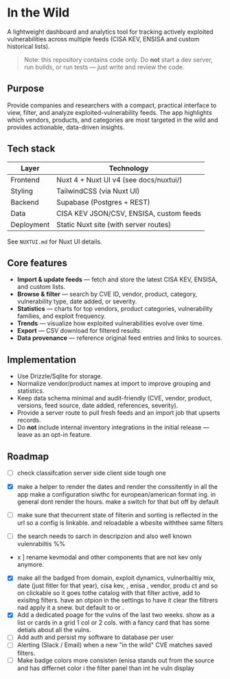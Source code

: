 # In the Wild

A lightweight dashboard and analytics tool for tracking actively exploited vulnerabilities across multiple feeds (CISA KEV, ENSISA and custom historical lists).

> Note: this repository contains code only. Do **not** start a dev server, run builds, or run tests — just write and review the code.


## Purpose

Provide companies and researchers with a compact, practical interface to view, filter, and analyze exploited-vulnerability feeds. The app highlights which vendors, products, and categories are most targeted in the wild and provides actionable, data-driven insights.

## Tech stack

| Layer     | Technology                                  |
|-----------|---------------------------------------------|
| Frontend  | Nuxt 4 + Nuxt UI v4 (see docs/nuxtui/)      |
| Styling   | TailwindCSS (via Nuxt UI)                   |
| Backend   | Supabase (Postgres + REST)                  |
| Data      | CISA KEV JSON/CSV, ENSISA, custom feeds     |
| Deployment| Static Nuxt site (with server routes)       |

See `NUXTUI.md` for Nuxt UI details.

## Core features

- **Import & update feeds** — fetch and store the latest CISA KEV, ENSISA, and custom lists.
- **Browse & filter** — search by CVE ID, vendor, product, category, vulnerability type, date added, or severity.
- **Statistics** — charts for top vendors, product categories, vulnerability families, and exploit frequency.
- **Trends** — visualize how exploited vulnerabilities evolve over time.
- **Export** — CSV download for filtered results.
- **Data provenance** — reference original feed entries and links to sources.


## Implementation

- Use Drizzle/Sqlite for storage.
- Normalize vendor/product names at import to improve grouping and statistics.
- Keep data schema minimal and audit-friendly (CVE, vendor, product, versions, feed source, date added, references, severity).
- Provide a server route to pull fresh feeds and an import job that upserts records.
- Do **not** include internal inventory integrations in the initial release — leave as an opt-in feature.


## Roadmap


- [ ] check classifcation server side client side tough one

- [x] make a helper to render the dates and render the conssitently in all the app make a configuration siwthc for european/american format ing. in general dont render the hours. make a switch for that but off by default
- [ ] make sure that thecurrent state of filterin and sorting is reflected in the url so a config is linkable. and reloadable a wbesite withthee same filters
- [ ] the search needs to sarch in descripzion and also well known vulenrabiltis %%
- x ] rename kevmodal and other components that are not kev only anymore.
- [x] make all the badged from domain, exploit dynamics, vulnerbailtiy mix, date (just fitler for that year), cisa kev, , enisa , vendor, produ ct and so on clickable so it goes tothe catalog with that filter active, add to exisitng filters. have an otpion in the settings to have it clear the filtrers nad apply it a snew. but default to or .   
- [x] Add a dedicated poage for the vulns of the last two weeks. show as a list or cards in a grid 1 col or 2 cols. with a fancy card that has some detials about all the vulns.
- [ ] Add auth and persist my software to database per user
- [ ] Alerting (Slack / Email) when a new "in the wild" CVE matches saved filters.
- [ ] Make badge colors more consisten (enisa stands out from the source and has differnet color i the filter panel than int he vuln display
